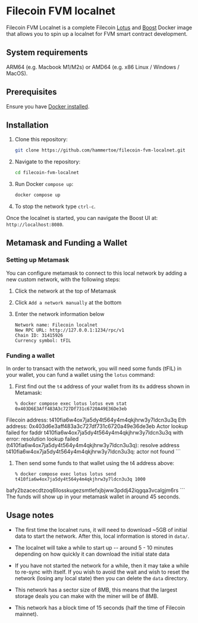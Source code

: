 # Filecoin FVM localnet

Filecoin FVM Localnet is a complete Filecoin [Lotus](https://lotus.filecoin.io/) and [Boost](https://boost.filecoin.io/) Docker image that allows you to spin up a localnet for FVM smart contract development.


## System requirements

ARM64 (e.g. Macbook M1/M2s) or AMD64 (e.g. x86 Linux / Windows / MacOS).

## Prerequisites

Ensure you have [Docker installed](https://docs.docker.com/get-docker/). 

## Installation

1. Clone this repository:

    ```sh
    git clone https://github.com/hammertoe/filecoin-fvm-localnet.git
    ```

1. Navigate to the repository:

    ```sh
    cd filecoin-fvm-localnet
    ```

1. Run Docker `compose up`:

    ```sh
    docker compose up
    ```

1. To stop the network type `ctrl-c`.

Once the localnet is started, you can navigate the Boost UI at: `http://localhost:8080`. 

## Metamask and Funding a Wallet

### Setting up Metamask

You can configure metamask to connect to this local network by adding a new custom network, with the following steps:

1. Click the network at the top of Metamask
1. Click `Add a network manually` at the bottom
1. Enter the network information below

    ```
    Network name: Filecoin localnet
    New RPC URL: http://127.0.0.1:1234/rpc/v1
    Chain ID: 31415926
    Currency symbol: tFIL
    ```

### Funding a wallet

In order to transact with the network, you will need some funds (tFIL) in your wallet, you can fund a wallet using the `lotus` command:

1. First find out the `t4` address of your wallet from its `0x` address shown in Metamask:

    ```
    % docker compose exec lotus lotus evm stat 0x403D6E3Aff483A3c727Df731c6720A49E36De3eb
Filecoin address:  t410fia6w4ox7ja5dy4t564y4m4qkjhrw3y7ldcn3u3q
Eth address:  0x403d6e3aff483a3c727df731c6720a49e36de3eb
Actor lookup failed for faddr t410fia6w4ox7ja5dy4t564y4m4qkjhrw3y7ldcn3u3q with error: resolution lookup failed (t410fia6w4ox7ja5dy4t564y4m4qkjhrw3y7ldcn3u3q): resolve address t410fia6w4ox7ja5dy4t564y4m4qkjhrw3y7ldcn3u3q: actor not found
    ```

1. Then send some funds to that wallet using the t4 address above:
    ```
    % docker compose exec lotus lotus send t410fia6w4ox7ja5dy4t564y4m4qkjhrw3y7ldcn3u3q 1000
bafy2bzacecdtzoq6llosskugezsmtlefxjbjww3pddj42iqgqa3vcalgjm6rs
    ```
   The funds will show up in your metamask wallet in around 45 seconds.
    

## Usage notes

- The first time the localnet runs, it will need to download ~5GB of initial data to start the network. After this, local information is stored in `data/`. 

- The localnet will take a while to start up -- around 5 - 10 minutes depending on how quickly it can download the initial state data

- If you have not started the network for a while, then it may take a while to re-sync with itself. If you wish to avoid the wait and wish to reset the network (losing any local state) then you can delete the `data` directory.

- This network has a sector size of 8MB, this means that the largest storage deals you can make with the miner will be of 8MB.

- This network has a block time of 15 seconds (half the time of Filecoin mainnet).



